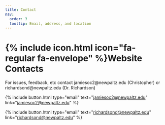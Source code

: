 ```yaml
---
title: Contact
nav:
  order: 3
  tooltip: Email, address, and location
---
```


# {% include icon.html icon="fa-regular fa-envelope" %}Website Contacts

<p style="display: flex;justify-content: center;">
For issues, feedback, etc contact jamiesoc2@newpaltz.edu (Christopher) or richardsond@newpaltz.edu (Dr. Richardson)
</p>

{%
  include button.html
  type="email"
  text="jamiesoc2@newpaltz.edu"
  link="jamiesoc2@newpaltz.edu"
%}

{%
  include button.html
  type="email"
  text="richardsond@newpaltz.edu"
  link="richardsond@newpaltz.edu"
%}
